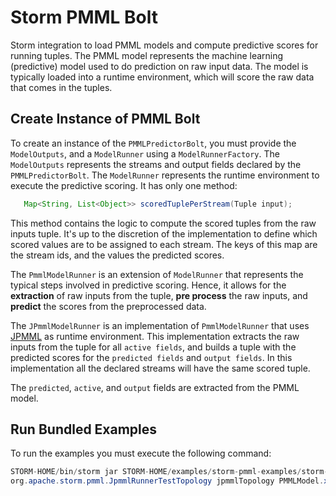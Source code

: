 # Storm PMML Bolt
 Storm integration to load PMML models and compute predictive scores for running tuples. The PMML model represents
 the machine learning (predictive) model used to do prediction on raw input data. The model is typically loaded into a 
 runtime environment, which will score the raw data that comes in the tuples. 

## Create Instance of PMML Bolt
 To create an instance of the `PMMLPredictorBolt`, you must provide the `ModelOutputs`, and a `ModelRunner` using a 
 `ModelRunnerFactory`. The `ModelOutputs` represents the streams and output fields declared by the `PMMLPredictorBolt`.
 The `ModelRunner` represents the runtime environment to execute the predictive scoring. It has only one method: 
 
 ```java
    Map<String, List<Object>> scoredTuplePerStream(Tuple input); 
 ```
 
 This method contains the logic to compute the scored tuples from the raw inputs tuple.  It's up to the discretion of the 
 implementation to define which scored values are to be assigned to each stream. The keys of this map are the stream ids, 
 and the values the predicted scores. 
   
 The `PmmlModelRunner` is an extension of `ModelRunner` that represents the typical steps involved 
 in predictive scoring. Hence, it allows for the **extraction** of raw inputs from the tuple, **pre process** the 
 raw inputs, and **predict** the scores from the preprocessed data.
 
 The `JPmmlModelRunner` is an implementation of `PmmlModelRunner` that uses [JPMML](https://github.com/jpmml/jpmml) as
 runtime environment. This implementation extracts the raw inputs from the tuple for all `active fields`, 
 and builds a tuple with the predicted scores for the `predicted fields` and `output fields`. 
 In this implementation all the declared streams will have the same scored tuple.
 
 The `predicted`, `active`, and `output` fields are extracted from the PMML model.

## Run Bundled Examples

To run the examples you must execute the following command:
 
 ```java
 STORM-HOME/bin/storm jar STORM-HOME/examples/storm-pmml-examples/storm-pmml-examples-2.0.1.y.jar 
 org.apache.storm.pmml.JpmmlRunnerTestTopology jpmmlTopology PMMLModel.xml RawInputData.csv
 ```
